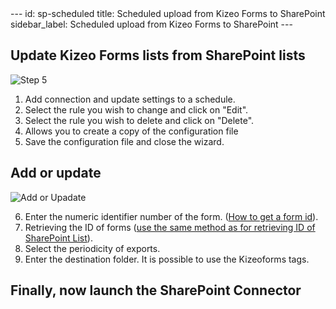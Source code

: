 <head>
    <meta name="robots" content="noindex">
</head>
---
id: sp-scheduled
title: Scheduled upload from Kizeo Forms to SharePoint
sidebar_label: Scheduled upload from Kizeo Forms to SharePoint
---

## Update Kizeo Forms lists from SharePoint lists

![Step 5][scheduled-01]

1. Add connection and update settings to a schedule.
2. Select the rule you wish to change and click on "Edit".
3. Select the rule you wish to delete and click on "Delete".
4. Allows you to create a copy of the configuration file
5. Save the configuration file and close the wizard.

## Add or update

![Add or Upadate][scheduled-02]

6. Enter the numeric identifier number of the form. (<a href="https://www.kizeo-forms.com/fr/obtenir-id-formulaire/" target="_blank">How to get a form id</a>).
7. Retrieving the ID of forms (<a href="http://localhost:3000/kizeo-forms-documentations/docs/en/sp-update-list" target="_blank">use the same method as for retrieving ID of SharePoint List</a>).
8. Select the periodicity of exports.
9. Enter the destination folder. It is possible to use the Kizeoforms tags.

## Finally, now launch the SharePoint Connector

<!-- ************************** -->
<!-- ***** Pictures List ****** -->
<!-- ************************** -->

[scheduled-01]: /kizeo-forms-documentations/img/sp/en/scheduled-01.png
[scheduled-02]: /kizeo-forms-documentations/img/sp/en/scheduled-02.png
